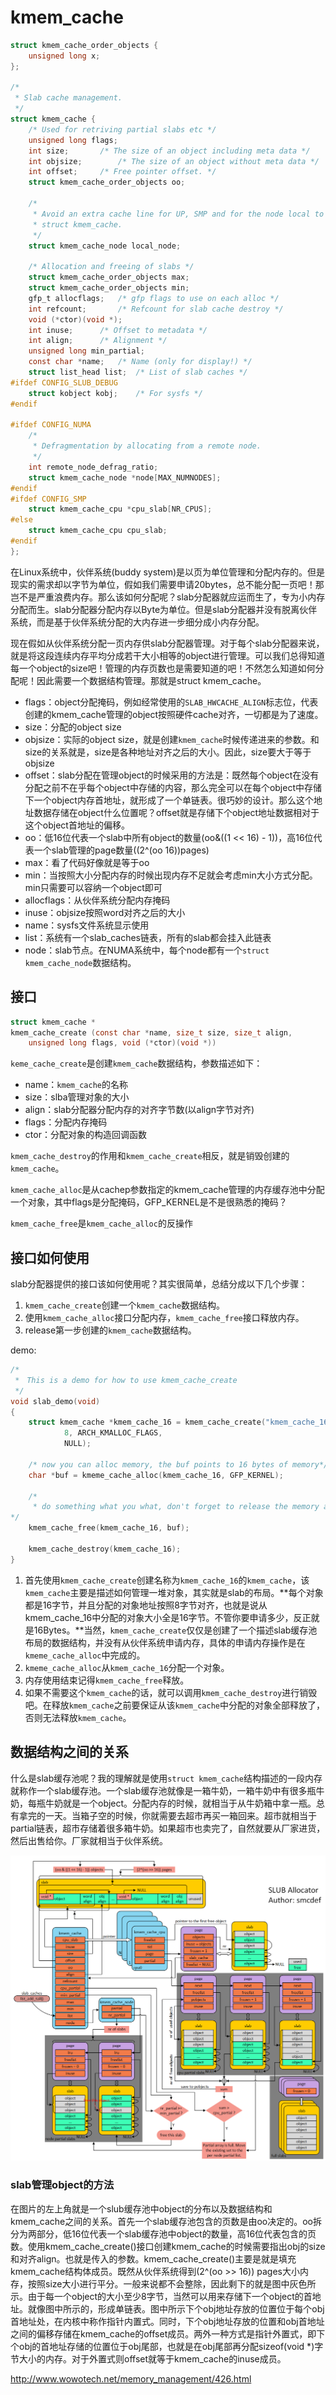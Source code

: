 # kmem_cache



```c
struct kmem_cache_order_objects {
	unsigned long x;
};

/*
 * Slab cache management.
 */
struct kmem_cache {
	/* Used for retriving partial slabs etc */
	unsigned long flags;
	int size;		/* The size of an object including meta data */
	int objsize;		/* The size of an object without meta data */
	int offset;		/* Free pointer offset. */
	struct kmem_cache_order_objects oo;

	/*
	 * Avoid an extra cache line for UP, SMP and for the node local to
	 * struct kmem_cache.
	 */
	struct kmem_cache_node local_node;

	/* Allocation and freeing of slabs */
	struct kmem_cache_order_objects max;
	struct kmem_cache_order_objects min;
	gfp_t allocflags;	/* gfp flags to use on each alloc */
	int refcount;		/* Refcount for slab cache destroy */
	void (*ctor)(void *);
	int inuse;		/* Offset to metadata */
	int align;		/* Alignment */
	unsigned long min_partial;
	const char *name;	/* Name (only for display!) */
	struct list_head list;	/* List of slab caches */
#ifdef CONFIG_SLUB_DEBUG
	struct kobject kobj;	/* For sysfs */
#endif

#ifdef CONFIG_NUMA
	/*
	 * Defragmentation by allocating from a remote node.
	 */
	int remote_node_defrag_ratio;
	struct kmem_cache_node *node[MAX_NUMNODES];
#endif
#ifdef CONFIG_SMP
	struct kmem_cache_cpu *cpu_slab[NR_CPUS];
#else
	struct kmem_cache_cpu cpu_slab;
#endif
};
```



在Linux系统中，伙伴系统(buddy system)是以页为单位管理和分配内存的。但是现实的需求却以字节为单位，假如我们需要申请20bytes，总不能分配一页吧！那岂不是严重浪费内存。那么该如何分配呢？slab分配器就应运而生了，专为小内存分配而生。slab分配器分配内存以Byte为单位。但是slab分配器并没有脱离伙伴系统，而是基于伙伴系统分配的大内存进一步细分成小内存分配。



现在假如从伙伴系统分配一页内存供slab分配器管理。对于每个slab分配器来说，就是将这段连续内存平均分成若干大小相等的object进行管理。可以我们总得知道每一个object的size吧！管理的内存页数也是需要知道的吧！不然怎么知道如何分配呢！因此需要一个数据结构管理。那就是struct kmem_cache。



- flags：object分配掩码，例如经常使用的`SLAB_HWCACHE_ALIGN`标志位，代表创建的kmem_cache管理的object按照硬件cache对齐，一切都是为了速度。
- size：分配的object size
- objsize：实际的object size，就是创建`kmem_cache`时候传递进来的参数。和size的关系就是，size是各种地址对齐之后的大小。因此，size要大于等于objsize
- offset：slab分配在管理object的时候采用的方法是：既然每个object在没有分配之前不在乎每个object中存储的内容，那么完全可以在每个object中存储下一个object内存首地址，就形成了一个单链表。很巧妙的设计。那么这个地址数据存储在object什么位置呢？offset就是存储下个object地址数据相对于这个object首地址的偏移。
- oo：低16位代表一个slab中所有object的数量(oo&((1 << 16) - 1))，高16位代表一个slab管理的page数量((2^(oo 16))pages)
- max：看了代码好像就是等于oo
- min：当按照大小分配内存的时候出现内存不足就会考虑min大小方式分配。min只需要可以容纳一个object即可
- allocflags：从伙伴系统分配内存掩码
- inuse：objsize按照word对齐之后的大小
- name：sysfs文件系统显示使用
- list：系统有一个slab_caches链表，所有的slab都会挂入此链表
- node：slab节点。在NUMA系统中，每个node都有一个`struct kmem_cache_node`数据结构。



## 接口

```c
struct kmem_cache *
kmem_cache_create (const char *name, size_t size, size_t align,
	unsigned long flags, void (*ctor)(void *))
```



`keme_cache_create`是创建`kmem_cache`数据结构，参数描述如下：

- name：`kmem_cache`的名称
- size：slba管理对象的大小
- align：slab分配器分配内存的对齐字节数(以align字节对齐)
- flags：分配内存掩码
- ctor：分配对象的构造回调函数

`kmem_cache_destroy`的作用和`kmem_cache_create`相反，就是销毁创建的`kmem_cache`。

`kmem_cache_alloc`是从cachep参数指定的kmem_cache管理的内存缓存池中分配一个对象，其中flags是分配掩码，GFP_KERNEL是不是很熟悉的掩码？

`kmem_cache_free`是`kmem_cache_alloc`的反操作



## 接口如何使用

slab分配器提供的接口该如何使用呢？其实很简单，总结分成以下几个步骤：

1. `kmem_cache_create`创建一个`kmem_cache`数据结构。
2. 使用`kmem_cache_alloc`接口分配内存，`kmem_cache_free`接口释放内存。
3. release第一步创建的`kmem_cache`数据结构。

demo:

```c
/*
 *　This is a demo for how to use kmem_cache_create
 */
void slab_demo(void)
{
    struct kmem_cache *kmem_cache_16 = kmem_cache_create("kmem_cache_16", 16,
            8, ARCH_KMALLOC_FLAGS,
            NULL);
 
    /* now you can alloc memory, the buf points to 16 bytes of memory*/
    char *buf = kmeme_cache_alloc(kmem_cache_16, GFP_KERNEL);
 
    /*
     * do something what you what, don't forget to release the memory after use
*/
    kmem_cache_free(kmem_cache_16, buf);
 
    kmem_cache_destroy(kmem_cache_16);
}
```



1. 首先使用`kmem_cache_create`创建名称为`kmem_cache_16`的`kmem_cache`，该`kmem_cache`主要是描述如何管理一堆对象，其实就是slab的布局。**每个对象都是16字节，并且分配的对象地址按照8字节对齐，也就是说从kmem_cache_16中分配的对象大小全是16字节。不管你要申请多少，反正就是16Bytes。**当然，`kmem_cache_create`仅仅是创建了一个描述slab缓存池布局的数据结构，并没有从伙伴系统申请内存，具体的申请内存操作是在`kmeme_cache_alloc`中完成的。
2. `kmeme_cache_alloc`从`kmem_cache_16`分配一个对象。
3. 内存使用结束记得`kmem_cache_free`释放。
4. 如果不需要这个`kmem_cache`的话，就可以调用`kmem_cache_destroy`进行销毁吧。在释放`kmem_cache`之前要保证从该`kmem_cache`中分配的对象全部释放了，否则无法释放`kmem_cache`。 



## 数据结构之间的关系

什么是slab缓存池呢？我的理解就是使用`struct kmem_cache`结构描述的一段内存就称作一个slab缓存池。一个slab缓存池就像是一箱牛奶，一箱牛奶中有很多瓶牛奶，每瓶牛奶就是一个object。分配内存的时候，就相当于从牛奶箱中拿一瓶。总有拿完的一天。当箱子空的时候，你就需要去超市再买一箱回来。超市就相当于partial链表，超市存储着很多箱牛奶。如果超市也卖完了，自然就要从厂家进货，然后出售给你。厂家就相当于伙伴系统。

![4a471520078976](https://raw.githubusercontent.com/supermanc88/ImageSources/master/4a471520078976.png)



### slab管理object的方法

在图片的左上角就是一个slub缓存池中object的分布以及数据结构和kmem_cache之间的关系。首先一个slab缓存池包含的页数是由oo决定的。oo拆分为两部分，低16位代表一个slab缓存池中object的数量，高16位代表包含的页数。使用kmem_cache_create()接口创建kmem_cache的时候需要指出obj的size和对齐align。也就是传入的参数。kmem_cache_create()主要是就是填充kmem_cache结构体成员。既然从伙伴系统得到(2^(oo >> 16)) pages大小内存，按照size大小进行平分。一般来说都不会整除，因此剩下的就是图中灰色所示。由于每一个object的大小至少8字节，当然可以用来存储下一个object的首地址。就像图中所示的，形成单链表。图中所示下个obj地址存放的位置位于每个obj首地址处，在内核中称作指针内置式。同时，下个obj地址存放的位置和obj首地址之间的偏移存储在kmem_cache的offset成员。两外一种方式是指针外置式，即下个obj的首地址存储的位置位于obj尾部，也就是在obj尾部再分配sizeof(void *)字节大小的内存。对于外置式则offset就等于kmem_cache的inuse成员。





http://www.wowotech.net/memory_management/426.html

